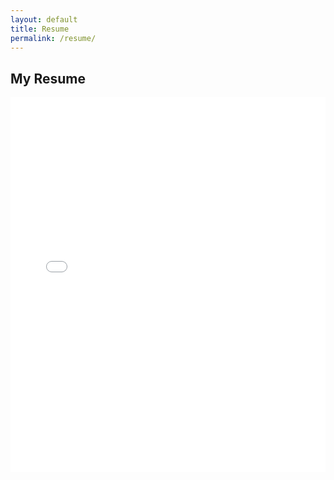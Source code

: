 ```yaml
---
layout: default
title: Resume
permalink: /resume/
---
```


<section class="resume-embed container">
  <h2>My Resume</h2>
  <div class="resume-container">
    <iframe
      src="{{ '/assets/files/Justin Richards Résumé.pdf' | relative_url }}#zoom=75"
      width="800"
      height="600"
      style="border: none; max-width: 100%;"
    ></iframe>
  </div>
</section>
